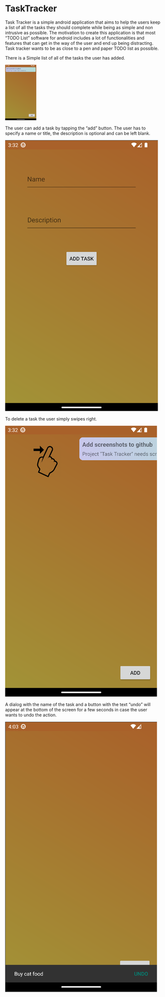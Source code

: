# TaskTracker
Task Tracker is a simple android application that aims to help the users keep a list of all the tasks they should complete while being as simple and non intrusive as possible.
The motivation to create this application is that most “TODO List” software for android includes a lot of functionalities and features that can get in the way of the user and end up being distracting.
Task tracker wants to be as close to a pen and paper TODO list as possible.

There is a Simple list of all of the tasks the user has added.

<img src="screenshots/tasks.png" width=20% height=20%>

The user can add a task by tapping the “add” button. The user has to specify a name or title, the description is optional and can be left blank.

![Alt text](screenshots/createTask.png?raw=true "Add Task")

To delete a task the user simply swipes right. 

![Alt text](screenshots/slide.png?raw=true "Slide task")

A dialog with the name of the task and a button with the text “undo” will appear at the bottom of the screen for a few seconds in case the user wants to undo the action.

![Alt text](screenshots/undo.png?raw=true "Undo")
